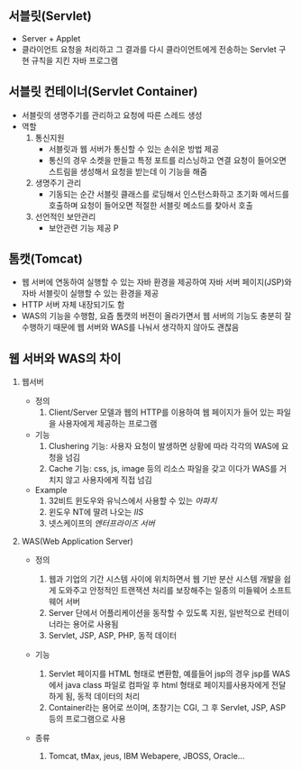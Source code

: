 ## **서블릿(Servlet)**
 + Server + Applet
 + 클라이언트 요청을 처리하고 그 결과를 다시 클라이언트에게 전송하는 Servlet 구현 규칙을 지킨 자바 프로그램

## **서블릿 컨테이너(Servlet Container)**
 + 서블릿의 생명주기를 관리하고 요청에 따른 스레드 생성
 + 역할
	1. 통신지원
	 	 + 서블릿과 웹 서버가 통신할 수 있는 손쉬운 방법 제공
	 	 + 통신의 경우 소켓을 만들고 특정 포트를 리스닝하고 연결 요청이 들어오면 스트림을 생성해서 요청을 받는데 이 기능을 해줌
	2. 생명주기 관리 
	 	 + 기동되는 순간 서블릿 클래스를 로딩해서 인스턴스화하고 초기화 메서드를 호출하며 요청이 들어오면 적절한 서블릿 메소드를 찾아서 호출
	3. 선언적인 보안관리
		 + 보안관련 기능 제공
P
## **톰캣(Tomcat)**
 + 웹 서버에 연동하여 실행할 수 있는 자바 환경을 제공하여 자바 서버 페이지(JSP)와 자바 서블릿이 실행할 수 있는 환경을 제공
 + HTTP 서버 자체 내장되기도 함
 + WAS의 기능을 수행함, 요즘 톰캣의 버전이 올라가면서 웹 서버의 기능도 충분히 잘 수행하기 때문에 웹 서버와 WAS를 나눠서 생각하지 않아도 괜찮음

## **웹 서버와 WAS의 차이**
1. 웹서버
	 + 정의
	 	1. Client/Server 모델과 웹의 HTTP를 이용하여 웹 페이지가 들어 있는 파일을 사용자에게 제공하는 프로그램
	 + 기능
		1. Clushering 기능: 사용자 요청이 발생하면 상황에 따라 각각의 WAS에 요청을 넘김
		2. Cache 기능: css, js, image 등의 리소스 파일을 갖고 이다가 WAS를 거치지 않고 사용자에게 직접 넘김
	 + Example
		1. 32비트 윈도우와 유닉스에서 사용할 수 있는 *아파치*
		2. 윈도우 NT에 딸려 나오는 *IIS*
		3. 넷스케이프의 *엔터프라이즈 서버*

2. WAS(Web Application Server)
	 + 정의
	 	1. 웹과 기업의 기간 시스템 사이에 위치하면서 웹 기반 분산 시스템 개발을 쉽게 도와주고 안정적인 트랜잭션 처리를 보장해주는 일종의 미들웨어 소프트웨어 서버
	 	2.  Server 단에서 어플리케이션을 동작할 수 있도록 지원, 일반적으로 컨테이너라는 용어로 사용됨
	 	3. Servlet, JSP, ASP, PHP, 동적 데이터

	 + 기능
		1. Servlet 페이지를 HTML 형태로 변환함, 예를들어 jsp의 경우 jsp를 WAS에서 java class 파일로 컴파일 후 html 형태로 페이지를사용자에게 전달하게 됨, 동적 데이터의 처리
		2. Container라는 용어로 쓰이며, 초창기는 CGI, 그 후 Servlet, JSP, ASP 등의 프로그램으로 사용

	 + 종류
		1. Tomcat, tMax, jeus, IBM Webapere, JBOSS, Oracle...